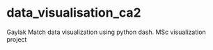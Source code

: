 # data_visualisation_ca2
Gaylak Match data visualization using python dash. MSc visualization project
